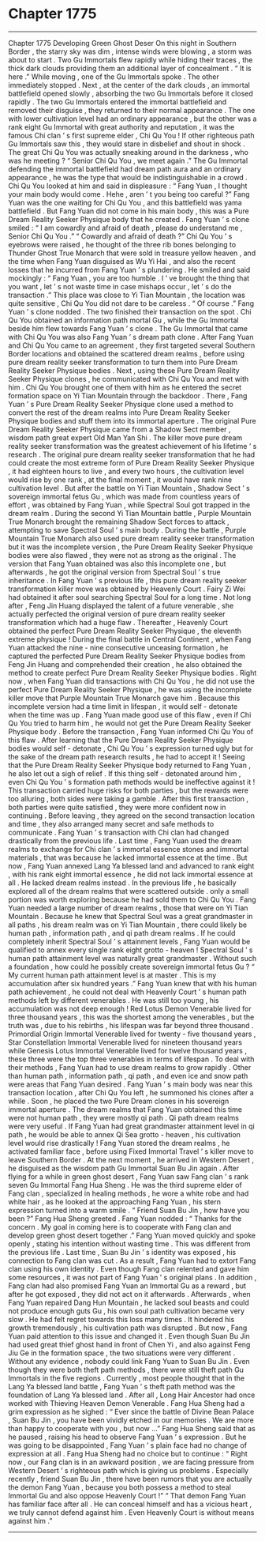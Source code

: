 
# Chapter 1775


---

Chapter 1775 Developing Green Ghost Deser
On this night in Southern Border , the starry sky was dim , intense winds were blowing , a storm was about to start .
Two Gu Immortals flew rapidly while hiding their traces , the thick dark clouds providing them an additional layer of concealment .
“ It is here .” While moving , one of the Gu Immortals spoke .
The other immediately stopped .
Next , at the center of the dark clouds , an immortal battlefield opened slowly , absorbing the two Gu Immortals before it closed rapidly .
The two Gu Immortals entered the immortal battlefield and removed their disguise , they returned to their normal appearance .
The one with lower cultivation level had an ordinary appearance , but the other was a rank eight Gu Immortal with great authority and reputation , it was the famous Chi clan ’ s first supreme elder , Chi Qu You !
If other righteous path Gu Immortals saw this , they would stare in disbelief and shout in shock .
The great Chi Qu You was actually sneaking around in the darkness , who was he meeting ?
“ Senior Chi Qu You , we meet again .” The Gu Immortal defending the immortal battlefield had dream path aura and an ordinary appearance , he was the type that would be indistinguishable in a crowd .
Chi Qu You looked at him and said in displeasure : “ Fang Yuan , I thought your main body would come . Hehe , aren ’ t you being too careful ?”
Fang Yuan was the one waiting for Chi Qu You , and this battlefield was yama battlefield .
But Fang Yuan did not come in his main body , this was a Pure Dream Reality Seeker Physique body that he created .
Fang Yuan ’ s clone smiled : “ I am cowardly and afraid of death , please do understand me , Senior Chi Qu You .”
“ Cowardly and afraid of death ?” Chi Qu You ’ s eyebrows were raised , he thought of the three rib bones belonging to Thunder Ghost True Monarch that were sold in treasure yellow heaven , and the time when Fang Yuan disguised as Wu Yi Hai , and also the recent losses that he incurred from Fang Yuan ’ s plundering .
He smiled and said mockingly : “ Fang Yuan , you are too humble . I ’ ve brought the thing that you want , let ’ s not waste time in case mishaps occur , let ’ s do the transaction .”
This place was close to Yi Tian Mountain , the location was quite sensitive , Chi Qu You did not dare to be careless .
“ Of course .” Fang Yuan ’ s clone nodded .
The two finished their transaction on the spot .
Chi Qu You obtained an information path mortal Gu , while the Gu Immortal beside him flew towards Fang Yuan ’ s clone .
The Gu Immortal that came with Chi Qu You was also Fang Yuan ’ s dream path clone .
After Fang Yuan and Chi Qu You came to an agreement , they first targeted several Southern Border locations and obtained the scattered dream realms , before using pure dream reality seeker transformation to turn them into Pure Dream Reality Seeker Physique bodies .
Next , using these Pure Dream Reality Seeker Physique clones , he communicated with Chi Qu You and met with him .
Chi Qu You brought one of them with him as he entered the secret formation space on Yi Tian Mountain through the backdoor .
There , Fang Yuan ’ s Pure Dream Reality Seeker Physique clone used a method to convert the rest of the dream realms into Pure Dream Reality Seeker Physique bodies and stuff them into its immortal aperture .
The original Pure Dream Reality Seeker Physique came from a Shadow Sect member , wisdom path great expert Old Man Yan Shi . The killer move pure dream reality seeker transformation was the greatest achievement of his lifetime ’ s research .
The original pure dream reality seeker transformation that he had could create the most extreme form of Pure Dream Reality Seeker Physique , it had eighteen hours to live , and every two hours , the cultivation level would rise by one rank , at the final moment , it would have rank nine cultivation level .
But after the battle on Yi Tian Mountain , Shadow Sect ’ s sovereign immortal fetus Gu , which was made from countless years of effort , was obtained by Fang Yuan , while Spectral Soul got trapped in the dream realm .
During the second Yi Tian Mountain battle , Purple Mountain True Monarch brought the remaining Shadow Sect forces to attack , attempting to save Spectral Soul ’ s main body . During the battle , Purple Mountain True Monarch also used pure dream reality seeker transformation but it was the incomplete version , the Pure Dream Reality Seeker Physique bodies were also flawed , they were not as strong as the original .
The version that Fang Yuan obtained was also this incomplete one , but afterwards , he got the original version from Spectral Soul ’ s true inheritance .
In Fang Yuan ’ s previous life , this pure dream reality seeker transformation killer move was obtained by Heavenly Court .
Fairy Zi Wei had obtained it after soul searching Spectral Soul for a long time .
Not long after , Feng Jin Huang displayed the talent of a future venerable , she actually perfected the original version of pure dream reality seeker transformation which had a huge flaw .
Thereafter , Heavenly Court obtained the perfect Pure Dream Reality Seeker Physique , the eleventh extreme physique !
During the final battle in Central Continent , when Fang Yuan attacked the nine - nine consecutive unceasing formation , he captured the perfected Pure Dream Reality Seeker Physique bodies from Feng Jin Huang and comprehended their creation , he also obtained the method to create perfect Pure Dream Reality Seeker Physique bodies .
Right now , when Fang Yuan did transactions with Chi Qu You , he did not use the perfect Pure Dream Reality Seeker Physique , he was using the incomplete killer move that Purple Mountain True Monarch gave him .
Because this incomplete version had a time limit in lifespan , it would self - detonate when the time was up .
Fang Yuan made good use of this flaw , even if Chi Qu You tried to harm him , he would not get the Pure Dream Reality Seeker Physique body .
Before the transaction , Fang Yuan informed Chi Qu You of this flaw .
After learning that the Pure Dream Reality Seeker Physique bodies would self - detonate , Chi Qu You ’ s expression turned ugly but for the sake of the dream path research results , he had to accept it !
Seeing that the Pure Dream Reality Seeker Physique body returned to Fang Yuan , he also let out a sigh of relief .
If this thing self - detonated around him , even Chi Qu You ’ s formation path methods would be ineffective against it !
This transaction carried huge risks for both parties , but the rewards were too alluring , both sides were taking a gamble .
After this first transaction , both parties were quite satisfied , they were more confident now in continuing .
Before leaving , they agreed on the second transaction location and time , they also arranged many secret and safe methods to communicate .
Fang Yuan ’ s transaction with Chi clan had changed drastically from the previous life .
Last time , Fang Yuan used the dream realms to exchange for Chi clan ’ s immortal essence stones and immortal materials , that was because he lacked immortal essence at the time .
But now , Fang Yuan annexed Lang Ya blessed land and advanced to rank eight , with his rank eight immortal essence , he did not lack immortal essence at all .
He lacked dream realms instead .
In the previous life , he basically explored all of the dream realms that were scattered outside . only a small portion was worth exploring because he had sold them to Chi Qu You .
Fang Yuan needed a large number of dream realms , those that were on Yi Tian Mountain .
Because he knew that Spectral Soul was a great grandmaster in all paths , his dream realm was on Yi Tian Mountain , there could likely be human path , information path , and qi path dream realms .
If he could completely inherit Spectral Soul ’ s attainment levels , Fang Yuan would be qualified to annex every single rank eight grotto - heaven !
Spectral Soul ’ s human path attainment level was naturally great grandmaster . Without such a foundation , how could he possibly create sovereign immortal fetus Gu ?
“ My current human path attainment level is at master . This is my accumulation after six hundred years .” Fang Yuan knew that with his human path achievement , he could not deal with Heavenly Court ’ s human path methods left by different venerables .
He was still too young , his accumulation was not deep enough !
Red Lotus Demon Venerable lived for three thousand years , this was the shortest among the venerables , but the truth was , due to his rebirths , his lifespan was far beyond three thousand .
Primordial Origin Immortal Venerable lived for twenty - five thousand years , Star Constellation Immortal Venerable lived for nineteen thousand years while Genesis Lotus Immortal Venerable lived for twelve thousand years , these three were the top three venerables in terms of lifespan .
To deal with their methods , Fang Yuan had to use dream realms to grow rapidly .
Other than human path , information path , qi path , and even ice and snow path were areas that Fang Yuan desired .
Fang Yuan ’ s main body was near this transaction location , after Chi Qu You left , he summoned his clones after a while .
Soon , he placed the two Pure Dream clones in his sovereign immortal aperture .
The dream realms that Fang Yuan obtained this time were not human path , they were mostly qi path .
Qi path dream realms were very useful .
If Fang Yuan had great grandmaster attainment level in qi path , he would be able to annex Qi Sea grotto - heaven , his cultivation level would rise drastically !
Fang Yuan stored the dream realms , he activated familiar face , before using Fixed Immortal Travel ’ s killer move to leave Southern Border .
At the next moment , he arrived in Western Desert , he disguised as the wisdom path Gu Immortal Suan Bu Jin again .
After flying for a while in green ghost desert , Fang Yuan saw Fang clan ’ s rank seven Gu Immortal Fang Hua Sheng .
He was the third supreme elder of Fang clan , specialized in healing methods , he wore a white robe and had white hair , as he looked at the approaching Fang Yuan , his stern expression turned into a warm smile .
“ Friend Suan Bu Jin , how have you been ?” Fang Hua Sheng greeted .
Fang Yuan nodded : “ Thanks for the concern . My goal in coming here is to cooperate with Fang clan and develop green ghost desert together .”
Fang Yuan moved quickly and spoke openly , stating his intention without wasting time .
This was different from the previous life .
Last time , Suan Bu Jin ’ s identity was exposed , his connection to Fang clan was cut . As a result , Fang Yuan had to extort Fang clan using his own identity . Even though Fang clan relented and gave him some resources , it was not part of Fang Yuan ’ s original plans .
In addition , Fang clan had also promised Fang Yuan an Immortal Gu as a reward , but after he got exposed , they did not act on it afterwards .
Afterwards , when Fang Yuan repaired Dang Hun Mountain , he lacked soul beasts and could not produce enough guts Gu , his own soul path cultivation became very slow .
He had felt regret towards this loss many times .
It hindered his growth tremendously , his cultivation path was disrupted .
But now , Fang Yuan paid attention to this issue and changed it .
Even though Suan Bu Jin had used great thief ghost hand in front of Chen Yi , and also against Feng Jiu Ge in the formation space , the two situations were very different .
Without any evidence , nobody could link Fang Yuan to Suan Bu Jin .
Even though they were both theft path methods , there were still theft path Gu Immortals in the five regions .
Currently , most people thought that in the Lang Ya blessed land battle , Fang Yuan ’ s theft path method was the foundation of Lang Ya blessed land . After all , Long Hair Ancestor had once worked with Thieving Heaven Demon Venerable .
Fang Hua Sheng had a grim expression as he sighed : “ Ever since the battle of Divine Bean Palace , Suan Bu Jin , you have been vividly etched in our memories . We are more than happy to cooperate with you , but now …”
Fang Hua Sheng said that as he paused , raising his head to observe Fang Yuan ’ s expression .
But he was going to be disappointed , Fang Yuan ’ s plain face had no change of expression at all .
Fang Hua Sheng had no choice but to continue : “ Right now , our Fang clan is in an awkward position , we are facing pressure from Western Desert ’ s righteous path which is giving us problems . Especially recently , friend Suan Bu Jin , there have been rumors that you are actually the demon Fang Yuan , because you both possess a method to steal Immortal Gu and also oppose Heavenly Court !”
“ That demon Fang Yuan has familiar face after all . He can conceal himself and has a vicious heart , we truly cannot defend against him . Even Heavenly Court is without means against him .”

---

